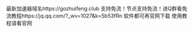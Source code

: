 最新加速器域名https://gozhuifeng.club 支持免流！节点支持免流！进Q群看免流教程https://jq.qq.com/?_wv=1027&k=5b53fRn
软件都可再官网下载
使用教程请看官网
